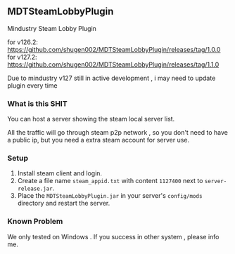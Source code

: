 ## MDTSteamLobbyPlugin

Mindustry Steam Lobby Plugin

for v126.2: https://github.com/shugen002/MDTSteamLobbyPlugin/releases/tag/1.0.0
for v127.2: https://github.com/shugen002/MDTSteamLobbyPlugin/releases/tag/1.1.0

Due to mindustry v127 still in active development , i may need to update plugin every time 

### What is this SHIT

You can host a server showing the steam local server list.

All the traffic will go through steam p2p network , so you don't need to have a public ip, but you need a extra steam account for server use.

### Setup

1. Install steam client and login.
2. Create a file name `steam_appid.txt` with content `1127400` next to `server-release.jar`.
3. Place the `MDTSteamLobbyPlugin.jar` in your server's `config/mods` directory and restart the server.

### Known Problem

We only tested on Windows . If you success in other system , please info me.
